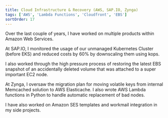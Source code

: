 ```yaml
---
title: Cloud Infrastructure & Recovery (AWS, SAP.IO, Zynga)
tags: ['AWS', 'Lambda Functions', 'Cloudfront', 'EBS']
sortOrder: 17
---
```


Over the last couple of years, I have worked on multiple products within Amazon Web Services.

At SAP.IO, I monitored the usage of our unmanaged Kubernetes Cluster (before EKS) and reduced costs by 60% by downscaling them using kops.

I also worked through the high pressure process of restoring the latest EBS snapshot of an accidentally deleted volume that was attached to a super important EC2 node.

At Zynga, I oversaw the migration plan for moving volatile keys from internal Memcached solution to AWS Elasticache. I also wrote AWS Lambda functions in Python to handle automatic replacement of bad nodes.

I have also worked on Amazon SES templates and workmail integration in my side projects. 